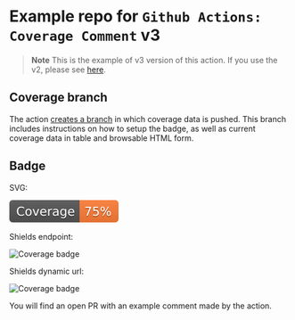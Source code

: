# Example repo for `Github Actions: Coverage Comment` v3

> **Note**
> This is the example of v3 version of this action. If you use the v2, please see [here](https://github.com/py-cov-action/python-coverage-comment-action-v2-example).

## Coverage branch

The action [creates a branch](https://github.com/py-cov-action/python-coverage-comment-action-v3-example/tree/python-coverage-comment-action-data) in which coverage data is pushed. This branch includes instructions on how to setup the badge, as well as current coverage data in table and browsable HTML form.

## Badge

SVG:

![Coverage badge](https://raw.githubusercontent.com/py-cov-action/python-coverage-comment-action-v3-example/python-coverage-comment-action-data/badge.svg)

Shields endpoint:

![Coverage badge](https://img.shields.io/endpoint?url=https://raw.githubusercontent.com/py-cov-action/python-coverage-comment-action-v3-example/python-coverage-comment-action-data/endpoint.json)

Shields dynamic url:

![Coverage badge](https://img.shields.io/badge/dynamic/json?color=brightgreen&label=coverage&query=%24.message&url=https%3A%2F%2Fraw.githubusercontent.com%2Fpy-cov-action%2Fpython-coverage-comment-action-v3-example%2Fpython-coverage-comment-action-data%2Fendpoint.json)

You will find an open PR with an example comment made by the action.
